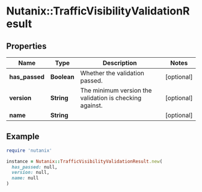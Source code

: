 # Nutanix::TrafficVisibilityValidationResult

## Properties

| Name | Type | Description | Notes |
| ---- | ---- | ----------- | ----- |
| **has_passed** | **Boolean** | Whether the validation passed. | [optional] |
| **version** | **String** | The minimum version the validation is checking against.  | [optional] |
| **name** | **String** |  | [optional] |

## Example

```ruby
require 'nutanix'

instance = Nutanix::TrafficVisibilityValidationResult.new(
  has_passed: null,
  version: null,
  name: null
)
```

